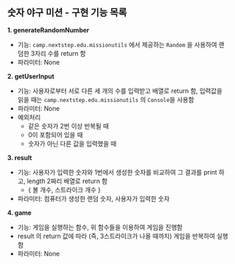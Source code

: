 ## 숫자 야구 미션 - 구현 기능 목록
__1. generateRandomNumber__
   - 기능: ```camp.nextstep.edu.missionutils``` 에서 제공하는 ```Random``` 을 사용하여 랜덤한 3자리 수를 return 함
   - 파라미터: None


__2. getUserInput__
   - 기능: 사용자로부터 서로 다른 세 개의 수를 입력받고 배열로 return 함, 입력값을 읽을 때는 ```camp.nextstep.edu.missionutils``` 의 ```Console```을 사용함
   - 파라미터: None
   - 예외처리
     - 같은 숫자가 2번 이상 반복될 때
     - 0이 포함되어 있을 때
     - 숫자가 아닌 다른 값을 입력했을 때


__3. result__
   - 기능: 사용자가 입력한 숫자와 1번에서 생성한 숫자를 비교하여 그 결과를 print 하고, length 2짜리 배열로 return 함
     - { 볼 개수, 스트라이크 개수 }
   - 파라미터: 컴퓨터가 생성한 랜덤 숫자, 사용자가 입력한 숫자


__4. game__
   - 기능: 게임을 실행하는 함수, 위 함수들을 이용하여 게임을 진행함
   - result 의 return 값에 따라 (즉, 3스트라이크가 나올 때까지) 게임을 반복하여 실행함
   - 파라미터: None